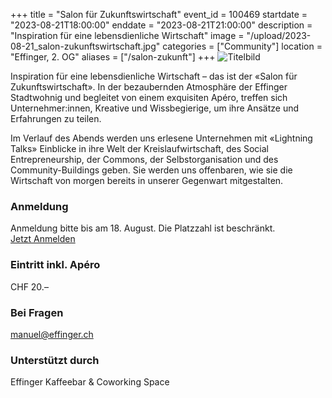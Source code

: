+++
title = "Salon für Zukunftswirtschaft"
event_id = 100469
startdate = "2023-08-21T18:00:00"
enddate = "2023-08-21T21:00:00"
description = "Inspiration für eine lebensdienliche Wirtschaft"
image = "/upload/2023-08-21_salon-zukunftswirtschaft.jpg"
categories = ["Community"]
location = "Effinger, 2. OG"
aliases = ["/salon-zukunft"]
+++
![Titelbild](/upload/2023-08-21_salon-zukunftswirtschaft.jpg)
       
Inspiration für eine lebensdienliche Wirtschaft – das ist der «Salon für Zukunftswirtschaft». In der bezaubernden Atmosphäre der Effinger Stadtwohnig und begleitet von einem exquisiten Apéro, treffen sich Unternehmer:innen, Kreative und Wissbegierige, um ihre Ansätze und Erfahrungen zu teilen.

Im Verlauf des Abends werden uns erlesene Unternehmen mit «Lightning Talks» Einblicke in ihre Welt der Kreislaufwirtschaft, des Social Entrepreneurship, der Commons, der Selbstorganisation und des Community-Buildings geben. Sie werden uns offenbaren, wie sie die Wirtschaft von morgen bereits in unserer Gegenwart mitgestalten.

### Anmeldung
Anmeldung bitte bis am 18. August. Die Platzzahl ist beschränkt. \
<a class="btn btn-medium btn-mod btn-border mt-10" href="https://forms.gle/u1PhnXaCAnEDC1rv6">Jetzt Anmelden</a>

### Eintritt inkl. Apéro
CHF 20.–

### Bei Fragen
manuel@effinger.ch

### Unterstützt durch
Effinger Kaffeebar & Coworking Space
